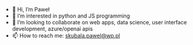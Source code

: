 - 👋 Hi, I’m Paweł
- 👀 I’m interested in python and JS programming
- 💞️ I’m looking to collaborate on web apps, data science, user interface development, azure/openai apis
- 📫 How to reach me: skubala.pawel@wp.pl

<!---
scub72/scub72 is a ✨ special ✨ repository because its `README.md` (this file) appears on your GitHub profile.
You can click the Preview link to take a look at your changes.
--->

